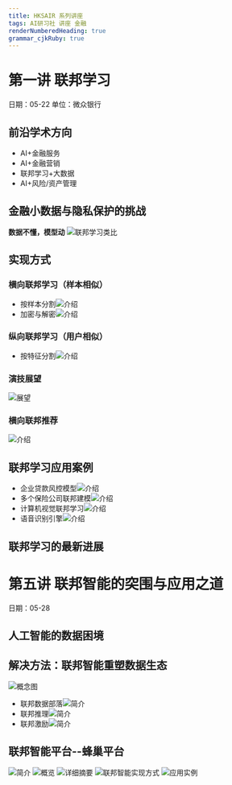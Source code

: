 ```yaml
---
title: HKSAIR 系列讲座 
tags: AI研习社 讲座 金融
renderNumberedHeading: true
grammar_cjkRuby: true
---
```


# 第一讲 联邦学习
日期：05-22
单位：微众银行
## 前沿学术方向
- AI+金融服务
- AI+金融营销
- 联邦学习+大数据
- AI+风险/资产管理

## 金融小数据与隐私保护的挑战
**数据不懂，模型动**
![联邦学习类比](https://gitee.com/knowmefly/little_book_maker/raw/master/小书匠/1591019902232.png)
## 实现方式
### 横向联邦学习（样本相似）
- 按样本分割![介绍](https://gitee.com/knowmefly/little_book_maker/raw/master/小书匠/1591020114983.png)
- 加密与解密![介绍](https://gitee.com/knowmefly/little_book_maker/raw/master/小书匠/1591020166916.png)
### 纵向联邦学习（用户相似）
- 按特征分割![介绍](https://gitee.com/knowmefly/little_book_maker/raw/master/小书匠/1591020446111.png)
### 演技展望
![展望](https://gitee.com/knowmefly/little_book_maker/raw/master/小书匠/1591020816400.png)
### 横向联邦推荐
![介绍](https://gitee.com/knowmefly/little_book_maker/raw/master/小书匠/1591021040234.png)
## 联邦学习应用案例
- 企业贷款风控模型![介绍](https://gitee.com/knowmefly/little_book_maker/raw/master/小书匠/1591021298533.png)
- 多个保险公司联邦建模![介绍](https://gitee.com/knowmefly/little_book_maker/raw/master/小书匠/1591021339418.png)
- 计算机视觉联邦学习![介绍](https://gitee.com/knowmefly/little_book_maker/raw/master/小书匠/1591021428662.png)
- 语音识别引擎![介绍](https://gitee.com/knowmefly/little_book_maker/raw/master/小书匠/1591021474296.png)
## 联邦学习的最新进展











# 第五讲 联邦智能的突围与应用之道
日期：05-28
## 人工智能的数据困境

## 解决方法：联邦智能重塑数据生态
![概念图](https://gitee.com/knowmefly/little_book_maker/raw/master/小书匠/1590983887348.png)
- 联邦数据部落![简介](https://gitee.com/knowmefly/little_book_maker/raw/master/小书匠/1590983952931.png)
- 联邦推理![简介](https://gitee.com/knowmefly/little_book_maker/raw/master/小书匠/1590984200850.png)
- 联邦激励![简介](https://gitee.com/knowmefly/little_book_maker/raw/master/小书匠/1590984536012.png)

## 联邦智能平台--蜂巢平台
![简介](https://gitee.com/knowmefly/little_book_maker/raw/master/小书匠/1590984779864.png)
![概览](https://gitee.com/knowmefly/little_book_maker/raw/master/小书匠/1590984830175.png)
![详细摘要](https://gitee.com/knowmefly/little_book_maker/raw/master/小书匠/1590984881632.png)
![联邦智能实现方式](https://gitee.com/knowmefly/little_book_maker/raw/master/小书匠/1590984967588.png)
![应用实例](https://gitee.com/knowmefly/little_book_maker/raw/master/小书匠/1590985191685.png)

